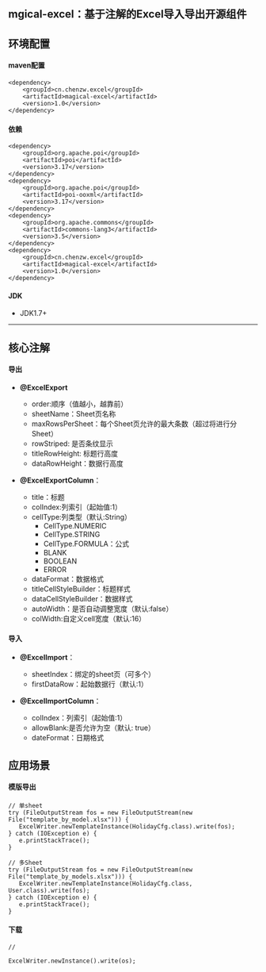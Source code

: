 ## mgical-excel：基于注解的Excel导入导出开源组件

## 环境配置

#### maven配置

````
<dependency>
	<groupId>cn.chenzw.excel</groupId>
    <artifactId>magical-excel</artifactId>
    <version>1.0</version>
</dependency>
````


#### 依赖
````
<dependency>
    <groupId>org.apache.poi</groupId>
    <artifactId>poi</artifactId>
    <version>3.17</version>
</dependency>
<dependency>
    <groupId>org.apache.poi</groupId>
    <artifactId>poi-ooxml</artifactId>
    <version>3.17</version>
</dependency>
<dependency>
    <groupId>org.apache.commons</groupId>
    <artifactId>commons-lang3</artifactId>
    <version>3.5</version>
</dependency>
<dependency>
    <groupId>cn.chenzw.excel</groupId>
    <artifactId>magical-excel</artifactId>
    <version>1.0</version>
</dependency>
 ````
 
 #### JDK
 - JDK1.7+
 
 ---
  
  
  
## 核心注解

#### 导出

+ **@ExcelExport**
	+ order:顺序（值越小，越靠前）
	+ sheetName：Sheet页名称
	+ maxRowsPerSheet：每个Sheet页允许的最大条数（超过将进行分Sheet）
	+ rowStriped: 是否条纹显示
	+ titleRowHeight: 标题行高度 
	+ dataRowHeight：数据行高度

+ **@ExcelExportColumn**：
  + title：标题
  + colIndex:列索引（起始值:1）
  + cellType:列类型（默认:String）
	  + CellType.NUMERIC
	  + CellType.STRING
	  + CellType.FORMULA：公式
	  + BLANK
	  + BOOLEAN
	  + ERROR
  + dataFormat：数据格式
  + titleCellStyleBuilder：标题样式
  + dataCellStyleBuilder：数据样式
  + autoWidth：是否自动调整宽度（默认:false）
  + colWidth:自定义cell宽度（默认:16）


#### 导入

+ **@ExcelImport**：
	+ sheetIndex：绑定的sheet页（可多个）
	+ firstDataRow：起始数据行（默认:1）

+ **@ExcelImportColumn**：
	+ colIndex：列索引（起始值:1）
	+ allowBlank:是否允许为空（默认: true）
	+ dateFormat：日期格式

## 应用场景

#### 模版导出

````
// 单sheet
try (FileOutputStream fos = new FileOutputStream(new File("template_by_model.xlsx"))) {
   ExcelWriter.newTemplateInstance(HolidayCfg.class).write(fos);
} catch (IOException e) {
   e.printStackTrace();
}

// 多Sheet
try (FileOutputStream fos = new FileOutputStream(new File("template_by_models.xlsx"))) {
   ExcelWriter.newTemplateInstance(HolidayCfg.class, User.class).write(fos);
} catch (IOException e) {
   e.printStackTrace();
}

````

#### 下载

````
// 

ExcelWriter.newInstance().write(os);


````